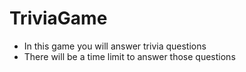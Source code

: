 # TriviaGame
* In this game you will answer trivia questions
* There will be a time limit to answer those questions